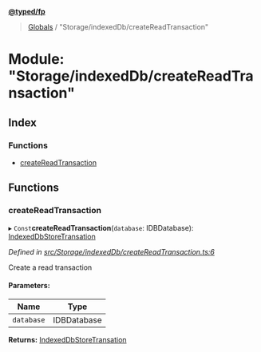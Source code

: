 **[@typed/fp](../README.md)**

> [Globals](../globals.md) / "Storage/indexedDb/createReadTransaction"

# Module: "Storage/indexedDb/createReadTransaction"

## Index

### Functions

* [createReadTransaction](_storage_indexeddb_createreadtransaction_.md#createreadtransaction)

## Functions

### createReadTransaction

▸ `Const`**createReadTransaction**(`database`: IDBDatabase): [IndexedDbStoreTransation](../interfaces/_storage_indexeddb_indexeddbstoretransaction_.indexeddbstoretransation.md)

*Defined in [src/Storage/indexedDb/createReadTransaction.ts:6](https://github.com/TylorS/typed-fp/blob/6ccb290/src/Storage/indexedDb/createReadTransaction.ts#L6)*

Create a read transaction

#### Parameters:

Name | Type |
------ | ------ |
`database` | IDBDatabase |

**Returns:** [IndexedDbStoreTransation](../interfaces/_storage_indexeddb_indexeddbstoretransaction_.indexeddbstoretransation.md)
